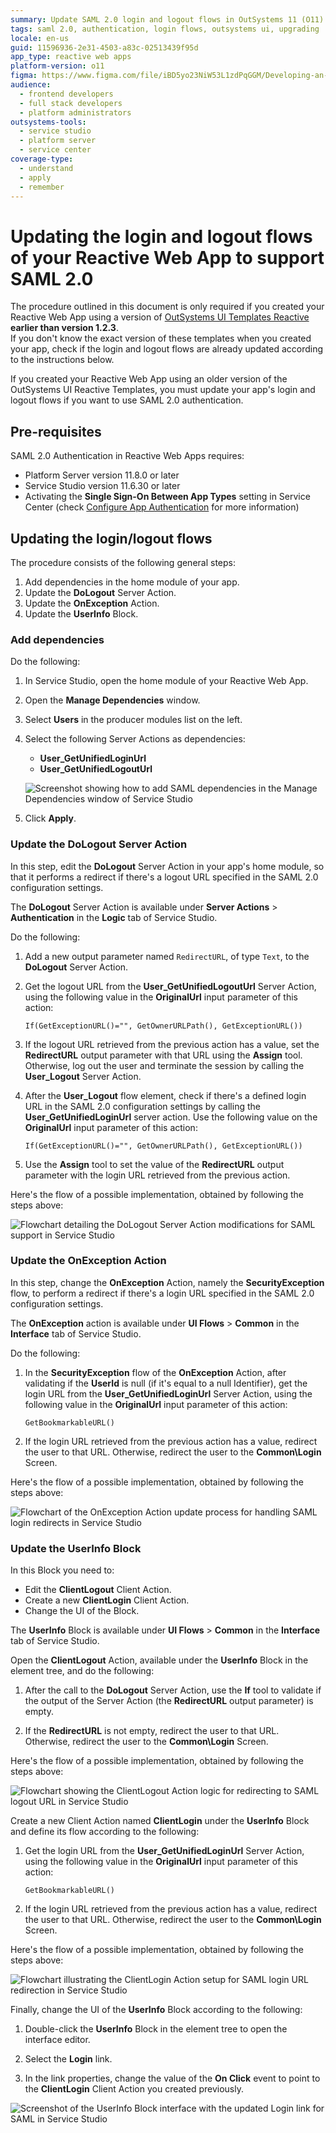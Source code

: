 ```yaml
---
summary: Update SAML 2.0 login and logout flows in OutSystems 11 (O11) for Reactive Web Apps using older UI templates.
tags: saml 2.0, authentication, login flows, outsystems ui, upgrading
locale: en-us
guid: 11596936-2e31-4503-a83c-02513439f95d
app_type: reactive web apps
platform-version: o11
figma: https://www.figma.com/file/iBD5yo23NiW53L1zdPqGGM/Developing-an-Application?type=design&node-id=4502%3A1559&mode=design&t=vStGeN187wwjAjiU-1
audience:
  - frontend developers
  - full stack developers
  - platform administrators
outsystems-tools:
  - service studio
  - platform server
  - service center
coverage-type:
  - understand
  - apply
  - remember
---
```


# Updating the login and logout flows of your Reactive Web App to support SAML 2.0

<div class="info" markdown="1">

The procedure outlined in this document is only required if you created your Reactive Web App using a version of [OutSystems UI Templates Reactive](https://www.outsystems.com/forge/component-overview/6335/outsystems-ui-templates-reactive) **earlier than version 1.2.3**.  
If you don't know the exact version of these templates when you created your app, check if the login and logout flows are already updated according to the instructions below.

</div>

If you created your Reactive Web App using an older version of the OutSystems UI Reactive Templates, you must update your app's login and logout flows if you want to use SAML 2.0 authentication.

## Pre-requisites

SAML 2.0 Authentication in Reactive Web Apps requires:

* Platform Server version 11.8.0 or later
* Service Studio version 11.6.30 or later
* Activating the **Single Sign-On Between App Types** setting in Service Center (check [Configure App Authentication](https://success.outsystems.com/Documentation/11/Managing_the_Applications_Lifecycle/Secure_the_Applications/Configure_App_Authentication#configure-app-authentication-settings) for more information)

## Updating the login/logout flows

The procedure consists of the following general steps:

1. Add dependencies in the home module of your app.
1. Update the **DoLogout** Server Action.
1. Update the **OnException** Action.
1. Update the **UserInfo** Block.

### Add dependencies

Do the following:

1. In Service Studio, open the home module of your Reactive Web App.
1. Open the **Manage Dependencies** window.
1. Select **Users** in the producer modules list on the left.
1. Select the following Server Actions as dependencies:

    * **User\_GetUnifiedLoginUrl**
    * **User\_GetUnifiedLogoutUrl**

    ![Screenshot showing how to add SAML dependencies in the Manage Dependencies window of Service Studio](images/saml-reactive-manage-dependencies-ss.png "Adding SAML Dependencies in Service Studio")

1. Click **Apply**.

### Update the DoLogout Server Action

In this step, edit the **DoLogout** Server Action in your app's home module, so that it performs a redirect if there's a logout URL specified in the SAML 2.0 configuration settings.

The **DoLogout** Server Action is available under **Server Actions** > **Authentication** in the **Logic** tab of Service Studio.

Do the following:

1. Add a new output parameter named `RedirectURL`, of type `Text`, to the **DoLogout** Server Action.

1. Get the logout URL from the **User\_GetUnifiedLogoutUrl** Server Action, using the following value in the **OriginalUrl** input parameter of this action:

    `If(GetExceptionURL()="", GetOwnerURLPath(), GetExceptionURL())`

1. If the logout URL retrieved from the previous action has a value, set the **RedirectURL** output parameter with that URL using the **Assign** tool. Otherwise, log out the user and terminate the session by calling the **User\_Logout** Server Action.

1. After the **User\_Logout** flow element, check if there's a defined login URL in the SAML 2.0 configuration settings by calling the **User\_GetUnifiedLoginUrl** server action. Use the following value on the **OriginalUrl** input parameter of this action:

    `If(GetExceptionURL()="", GetOwnerURLPath(), GetExceptionURL())`

1. Use the **Assign** tool to set the value of the **RedirectURL** output parameter with the login URL retrieved from the previous action.

Here's the flow of a possible implementation, obtained by following the steps above:

![Flowchart detailing the DoLogout Server Action modifications for SAML support in Service Studio](images/saml-reactive-dologout-flow-details-ss.png "DoLogout Server Action Flow for SAML")

### Update the OnException Action

In this step, change the **OnException** Action, namely the **SecurityException** flow, to perform a redirect if there's a login URL specified in the SAML 2.0 configuration settings.

The **OnException** action is available under **UI Flows** > **Common**  in the **Interface** tab of Service Studio.

Do the following:

1. In the **SecurityException** flow of the **OnException** Action, after validating if the **UserId** is null (if it's equal to a null Identifier), get the login URL from the **User\_GetUnifiedLoginUrl** Server Action, using the following value in the **OriginalUrl** input parameter of this action:

    `GetBookmarkableURL()`

1. If the login URL retrieved from the previous action has a value, redirect the user to that URL. Otherwise, redirect the user to the **Common\Login** Screen.

Here's the flow of a possible implementation, obtained by following the steps above:

![Flowchart of the OnException Action update process for handling SAML login redirects in Service Studio](images/saml-reactive-onexception-flow-details-ss.png "OnException Action Flow Update for SAML")

### Update the UserInfo Block

In this Block you need to:

* Edit the **ClientLogout** Client Action.
* Create a new **ClientLogin** Client Action.
* Change the UI of the Block.

The **UserInfo** Block is available under **UI Flows** > **Common** in the **Interface** tab of Service Studio.

Open the **ClientLogout** Action, available under the **UserInfo** Block in the element tree, and do the following:

1. After the call to the **DoLogout** Server Action, use the **If** tool to validate if the output of the Server Action (the **RedirectURL** output parameter) is empty.

1. If the **RedirectURL** is not empty, redirect the user to that URL. Otherwise, redirect the user to the **Common\Login** Screen.

Here's the flow of a possible implementation, obtained by following the steps above:

![Flowchart showing the ClientLogout Action logic for redirecting to SAML logout URL in Service Studio](images/saml-reactive-clientlogout-flow-ss.png "ClientLogout Action Flow for SAML")

Create a new Client Action named **ClientLogin** under the **UserInfo** Block and define its flow according to the following:

1. Get the login URL from the **User\_GetUnifiedLoginUrl** Server Action, using the following value in the **OriginalUrl** input parameter of this action:

    `GetBookmarkableURL()`

1. If the login URL retrieved from the previous action has a value, redirect the user to that URL. Otherwise, redirect the user to the **Common\Login** Screen.

Here's the flow of a possible implementation, obtained by following the steps above:

![Flowchart illustrating the ClientLogin Action setup for SAML login URL redirection in Service Studio](images/saml-reactive-clientlogin-flow-details-ss.png "ClientLogin Action Flow for SAML")

Finally, change the UI of the **UserInfo** Block according to the following:

1. Double-click the **UserInfo** Block in the element tree to open the interface editor.

1. Select the **Login** link.

1. In the link properties, change the value of the **On Click** event to point to the **ClientLogin** Client Action you created previously.

![Screenshot of the UserInfo Block interface with the updated Login link for SAML in Service Studio](images/saml-reactive-userinfo-ui-ss.png "UserInfo Block UI Update for SAML")
